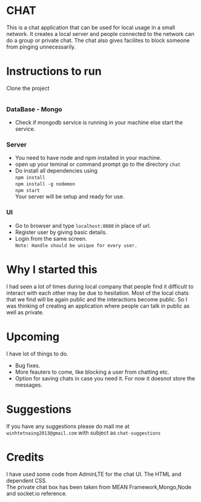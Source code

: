 # CHAT
This is a chat application that can be used for local usage in a small network. 
It creates a local server and people connected to the network can do a group or private chat. 
The chat also gives facilites to block someone from pinging unnecessarily.

# Instructions to run
Clone the project
```

```

### DataBase - Mongo
* Check if mongodb service is running in your machine else start the service.

### Server
* You need to have node and npm installed in your machine.
* open up your teminal or command prompt go to the directory `chat`
* Do install all dependencies using  
	`npm install`  
	`npm install -g nodemon`  
	`npm start`  
Your server will be setup and ready for use.

### UI
* Go to browser and type `localhost:8080` in place of url.
* Register user by giving basic details.
* Login from the same screen.  
`Note: Handle should be unique for every user.`

# Why I started this
I had seen a lot of times during local company  that people find it difficult to interact with each other may be due to hesitation. 
Most of the local chats that we find will be again public and the interactions become public. 
So I was thinking of creating an application where people can talk in public as well as private.

# Upcoming
I have lot of things to do. 
* Bug fixes.
* More feauters to come, like blocking a user from chatting etc.  
* Option for saving chats in case you need it. For now it doesnot store the messages.

# Suggestions
If you have any suggestions please do mail me at `winhtetnaing2013@gmail.com` with subject as `chat-suggestions`

# Credits
I have used some code from AdminLTE for the chat UI. The HTML and dependent CSS.  
The private chat box has been taken from MEAN Framework,Mongo,Node and socket.io reference.
